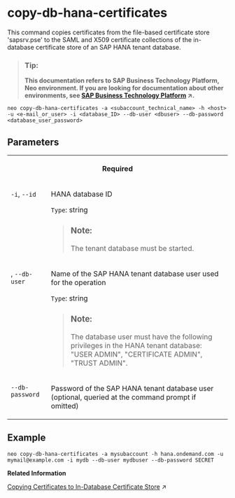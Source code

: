 <!-- loioacb8f74fc20d478a98de550a1e314b38 -->

# copy-db-hana-certificates

This command copies certificates from the file-based certificate store 'sapsrv.pse' to the SAML and X509 certificate collections of the in-database certificate store of an SAP HANA tenant database.



> ### Tip:  
> **This documentation refers to SAP Business Technology Platform, Neo environment. If you are looking for documentation about other environments, see [SAP Business Technology Platform](https://help.sap.com/viewer/65de2977205c403bbc107264b8eccf4b/Cloud/en-US/6a2c1ab5a31b4ed9a2ce17a5329e1dd8.html "SAP Business Technology Platform (SAP BTP) is an integrated offering comprised of four technology portfolios: database and data management, application development and integration, analytics, and intelligent technologies. The platform offers users the ability to turn data into business value, compose end-to-end business processes, and build and extend SAP applications quickly.") :arrow_upper_right:.**



```
neo copy-db-hana-certificates -a <subaccount_technical_name> -h <host> -u <e-mail_or_user> -i <database_ID> --db-user <dbuser> --db-password <database_user_password>
```



<a name="loioacb8f74fc20d478a98de550a1e314b38__section_l3m_wn4_3qb"/>

## Parameters


<table>
<tr>
<th valign="top" colspan="2">

Required



</th>
</tr>
<tr>
<td valign="top">

`-i`, `--id`



</td>
<td valign="top">

HANA database ID

`Type`: string

> ### Note:  
> The tenant database must be started.



</td>
</tr>
<tr>
<td valign="top">

, `--db-user`



</td>
<td valign="top">

Name of the SAP HANA tenant database user used for the operation

`Type`: string

> ### Note:  
> The database user must have the following privileges in the HANA tenant database: "USER ADMIN", "CERTIFICATE ADMIN", "TRUST ADMIN".



</td>
</tr>
<tr>
<td valign="top">

`--db-password`



</td>
<td valign="top">

Password of the SAP HANA tenant database user \(optional, queried at the command prompt if omitted\)



</td>
</tr>
</table>



<a name="loioacb8f74fc20d478a98de550a1e314b38__section_zh3_xn4_3qb"/>

## Example

```
neo copy-db-hana-certificates -a mysubaccount -h hana.ondemand.com -u mymail@example.com -i mydb --db-user mydbuser --db-password SECRET
```

**Related Information**  


[Copying Certificates to In-Database Certificate Store](https://help.sap.com/viewer/d4790b2de2f4429db6f3dff54e4d7b3a/Cloud/en-US/d004ca23d1464a86867e209e269d6a55.html "Copy your trust and own certificates from the file-based certificate store &apos;sapsrv.pse&apos; to the SAML and X509 certificate collections of the in-database certificate store of an SAP HANA tenant database.") :arrow_upper_right:

